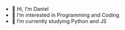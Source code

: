 - 👋 Hi, I’m Daniel
- 👀 I’m interested in Programming and Coding
- 🌱 I’m currently studying Python and JS


<!---
Daniel-derf/Daniel-derf is a ✨ special ✨ repository because its `README.md` (this file) appears on your GitHub profile.
You can click the Preview link to take a look at your changes.
--->
